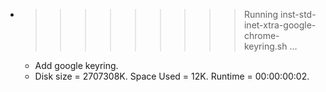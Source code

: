 * >>>>>>>>> Running inst-std-inet-xtra-google-chrome-keyring.sh ...
  * Add google keyring.
  * Disk size = 2707308K. Space Used = 12K. Runtime = 00:00:00:02.
